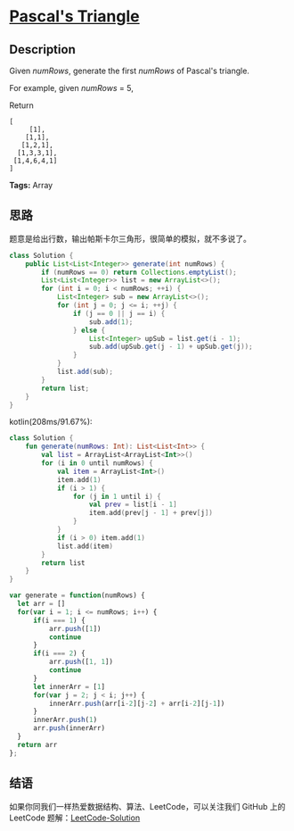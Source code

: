 # [Pascal's Triangle][title]

## Description

Given *numRows*, generate the first *numRows* of Pascal's triangle.

For example, given *numRows* = 5,

Return

```
[
     [1],
    [1,1],
   [1,2,1],
  [1,3,3,1],
 [1,4,6,4,1]
]
```

**Tags:** Array


## 思路

题意是给出行数，输出帕斯卡尔三角形，很简单的模拟，就不多说了。

```java
class Solution {
    public List<List<Integer>> generate(int numRows) {
        if (numRows == 0) return Collections.emptyList();
        List<List<Integer>> list = new ArrayList<>();
        for (int i = 0; i < numRows; ++i) {
            List<Integer> sub = new ArrayList<>();
            for (int j = 0; j <= i; ++j) {
                if (j == 0 || j == i) {
                    sub.add(1);
                } else {
                    List<Integer> upSub = list.get(i - 1);
                    sub.add(upSub.get(j - 1) + upSub.get(j));
                }
            }
            list.add(sub);
        }
        return list;
    }
}
```

kotlin(208ms/91.67%):
```kotlin
class Solution {
    fun generate(numRows: Int): List<List<Int>> {
        val list = ArrayList<ArrayList<Int>>()
        for (i in 0 until numRows) {
            val item = ArrayList<Int>()
            item.add(1)
            if (i > 1) {
                for (j in 1 until i) {
                    val prev = list[i - 1]
                    item.add(prev[j - 1] + prev[j])
                }
            }
            if (i > 0) item.add(1)
            list.add(item)
        }
        return list
    }
}
```

```JavaScript
var generate = function(numRows) {
  let arr = []
  for(var i = 1; i <= numRows; i++) {
      if(i === 1) {
          arr.push([1])
          continue
      }
      if(i === 2) {
          arr.push([1, 1])
          continue
      }
      let innerArr = [1]
      for(var j = 2; j < i; j++) {
          innerArr.push(arr[i-2][j-2] + arr[i-2][j-1])
      }
      innerArr.push(1)
      arr.push(innerArr)
  }
  return arr
};
```
## 结语

如果你同我们一样热爱数据结构、算法、LeetCode，可以关注我们 GitHub 上的 LeetCode 题解：[LeetCode-Solution][ls]



[title]: https://leetcode.com/problems/pascals-triangle
[ls]: https://github.com/RichCodersAndMe/LeetCode-Solution

